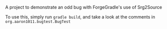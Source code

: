 A project to demonstrate an odd bug with ForgeGradle's use of Srg2Source

To use this, simply run `gradle build`, and take a look at the comments in `org.aaron1011.bugtest.BugTest`
